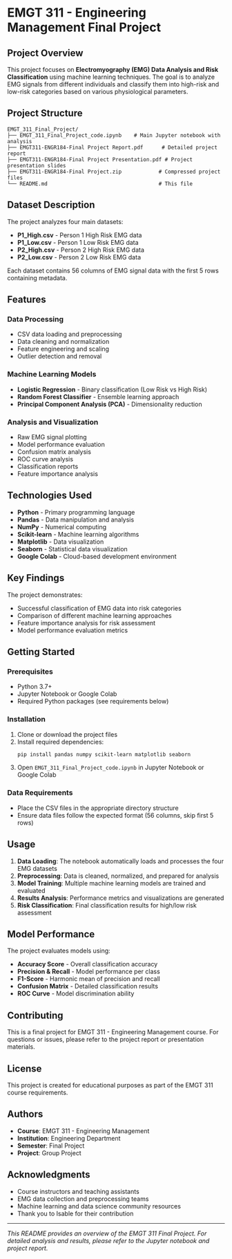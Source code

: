 # EMGT 311 - Engineering Management Final Project

## Project Overview

This project focuses on **Electromyography (EMG) Data Analysis and Risk Classification** using machine learning techniques. The goal is to analyze EMG signals from different individuals and classify them into high-risk and low-risk categories based on various physiological parameters.

## Project Structure

```
EMGT_311_Final_Project/
├── EMGT_311_Final_Project_code.ipynb    # Main Jupyter notebook with analysis
├── EMGT311-ENGR184-Final Project Report.pdf      # Detailed project report
├── EMGT311-ENGR184-Final Project Presentation.pdf # Project presentation slides
├── EMGT311-ENGR184-Final Project.zip            # Compressed project files
└── README.md                                    # This file
```

## Dataset Description

The project analyzes four main datasets:
- **P1_High.csv** - Person 1 High Risk EMG data
- **P1_Low.csv** - Person 1 Low Risk EMG data  
- **P2_High.csv** - Person 2 High Risk EMG data
- **P2_Low.csv** - Person 2 Low Risk EMG data

Each dataset contains 56 columns of EMG signal data with the first 5 rows containing metadata.

## Features

### Data Processing
- CSV data loading and preprocessing
- Data cleaning and normalization
- Feature engineering and scaling
- Outlier detection and removal

### Machine Learning Models
- **Logistic Regression** - Binary classification (Low Risk vs High Risk)
- **Random Forest Classifier** - Ensemble learning approach
- **Principal Component Analysis (PCA)** - Dimensionality reduction

### Analysis and Visualization
- Raw EMG signal plotting
- Model performance evaluation
- Confusion matrix analysis
- ROC curve analysis
- Classification reports
- Feature importance analysis

## Technologies Used

- **Python** - Primary programming language
- **Pandas** - Data manipulation and analysis
- **NumPy** - Numerical computing
- **Scikit-learn** - Machine learning algorithms
- **Matplotlib** - Data visualization
- **Seaborn** - Statistical data visualization
- **Google Colab** - Cloud-based development environment

## Key Findings

The project demonstrates:
- Successful classification of EMG data into risk categories
- Comparison of different machine learning approaches
- Feature importance analysis for risk assessment
- Model performance evaluation metrics

## Getting Started

### Prerequisites
- Python 3.7+
- Jupyter Notebook or Google Colab
- Required Python packages (see requirements below)

### Installation
1. Clone or download the project files
2. Install required dependencies:
   ```bash
   pip install pandas numpy scikit-learn matplotlib seaborn
   ```
3. Open `EMGT_311_Final_Project_code.ipynb` in Jupyter Notebook or Google Colab

### Data Requirements
- Place the CSV files in the appropriate directory structure
- Ensure data files follow the expected format (56 columns, skip first 5 rows)

## Usage

1. **Data Loading**: The notebook automatically loads and processes the four EMG datasets
2. **Preprocessing**: Data is cleaned, normalized, and prepared for analysis
3. **Model Training**: Multiple machine learning models are trained and evaluated
4. **Results Analysis**: Performance metrics and visualizations are generated
5. **Risk Classification**: Final classification results for high/low risk assessment

## Model Performance

The project evaluates models using:
- **Accuracy Score** - Overall classification accuracy
- **Precision & Recall** - Model performance per class
- **F1-Score** - Harmonic mean of precision and recall
- **Confusion Matrix** - Detailed classification results
- **ROC Curve** - Model discrimination ability

## Contributing

This is a final project for EMGT 311 - Engineering Management course. For questions or issues, please refer to the project report or presentation materials.

## License

This project is created for educational purposes as part of the EMGT 311 course requirements.

## Authors

- **Course**: EMGT 311 - Engineering Management
- **Institution**: Engineering Department
- **Semester**: Final Project
- **Project**: Group Project

## Acknowledgments

- Course instructors and teaching assistants
- EMG data collection and preprocessing teams
- Machine learning and data science community resources
- Thank you to Isable for their contribution

---

*This README provides an overview of the EMGT 311 Final Project. For detailed analysis and results, please refer to the Jupyter notebook and project report.*
